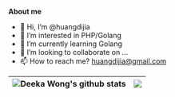 **About me**

- 👋 Hi, I’m @huangdijia
- 👀 I’m interested in PHP/Golang
- 🌱 I’m currently learning Golang
- 💞️ I’m looking to collaborate on ...
- 📫 How to reach me? huangdijia@gmail.com

<!---
huangdijia/huangdijia is a ✨ special ✨ repository because its `README.md` (this file) appears on your GitHub profile.
You can click the Preview link to take a look at your changes.
--->

| <img align="center" src="https://github-readme-stats.vercel.app/api?username=huangdijia&show_icons=true&include_all_commits=true&theme=buefy&hide_border=true" alt="Deeka Wong's github stats" /> | <img align="center" src="https://github-readme-stats.vercel.app/api/top-langs/?username=huangdijia&layout=compact&theme=buefy&hide_border=true" /> |
| ------------- | ------------- |
